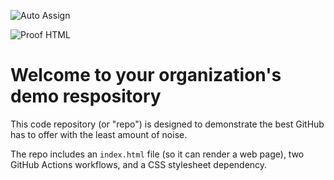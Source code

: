 ![Auto Assign](https://github.com/ShakyEasy/demo-repository/actions/workflows/auto-assign.yml/badge.svg)

![Proof HTML](https://github.com/ShakyEasy/demo-repository/actions/workflows/proof-html.yml/badge.svg)

# Welcome to your organization's demo respository
This code repository (or "repo") is designed to demonstrate the best GitHub has to offer with the least amount of noise.

The repo includes an `index.html` file (so it can render a web page), two GitHub Actions workflows, and a CSS stylesheet dependency.

